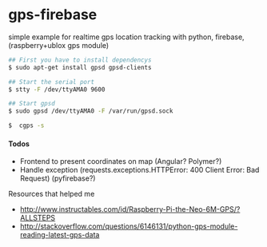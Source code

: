 # gps-firebase
simple example for realtime gps location tracking with python, firebase, (raspberry+ublox gps module)


```sh
## First you have to install dependencys
$ sudo apt-get install gpsd gpsd-clients

## Start the serial port
$ stty -F /dev/ttyAMA0 9600

## Start gpsd
$ sudo gpsd /dev/ttyAMA0 -F /var/run/gpsd.sock

$  cgps -s
```


#### Todos
- Frontend to present coordinates on map (Angular? Polymer?)
- Handle exception (requests.exceptions.HTTPError: 400 Client Error: Bad Request) (pyfirebase?)


Resources that helped me
- http://www.instructables.com/id/Raspberry-Pi-the-Neo-6M-GPS/?ALLSTEPS
- http://stackoverflow.com/questions/6146131/python-gps-module-reading-latest-gps-data
